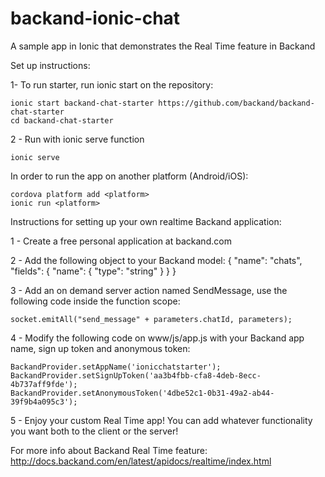# backand-ionic-chat
A sample app in Ionic that demonstrates the Real Time feature in Backand

Set up instructions:

1- To run starter, run ionic start on the repository:

    ionic start backand-chat-starter https://github.com/backand/backand-chat-starter
    cd backand-chat-starter

2 - Run with ionic serve function

    ionic serve
	
In order to run the app on another platform (Android/iOS):

	cordova platform add <platform>
	ionic run <platform>

Instructions for setting up your own realtime Backand application:

1 - Create a free personal application at backand.com

2 - Add the following object to your Backand model:
	{
		"name": "chats",
		"fields": {
		  "name": {
			"type": "string"
		  }
		}
	}
	
3 - Add an on demand server action named SendMessage, use the following code inside the function scope:

	socket.emitAll("send_message" + parameters.chatId, parameters);
	
4 - Modify the following code on www/js/app.js with your Backand app name, sign up token and anonymous token:

	BackandProvider.setAppName('ionicchatstarter');
    BackandProvider.setSignUpToken('aa3b4fbb-cfa8-4deb-8ecc-4b737aff9fde');
    BackandProvider.setAnonymousToken('4dbe52c1-0b31-49a2-ab44-39f9b4a095c3');
	
5 - Enjoy your custom Real Time app! You can add whatever functionality you want both to the client or the server!

For more info about Backand Real Time feature:
http://docs.backand.com/en/latest/apidocs/realtime/index.html